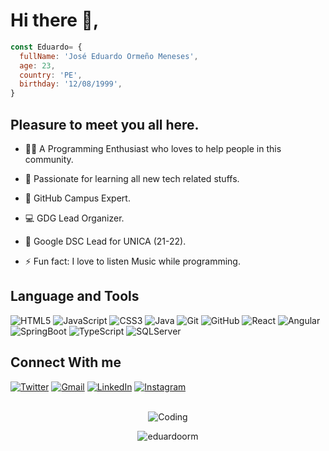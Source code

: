 # Hi there 👋, 

```javascript
const Eduardo= {
  fullName: 'José Eduardo Ormeño Meneses',
  age: 23,
  country: 'PE',
  birthday: '12/08/1999',
}
```

## Pleasure to meet you all here.



- 👨‍💻 A Programming Enthusiast who loves to help people in this community.

- 📱 Passionate for learning all new tech related stuffs.

- 🚩 GitHub Campus Expert.

- 💻 GDG Lead Organizer.

- 🥅 Google DSC Lead for UNICA (21-22).

- ⚡ Fun fact: I love to listen Music while programming.




## Language and Tools

<img alt="HTML5" src="https://img.shields.io/badge/HTML5-E34F26.svg?style=for-the-badge&logo=HTML5&logoColor=white" />
<img alt="JavaScript"  src="https://img.shields.io/badge/JavaScript-F7DF1E.svg?style=for-the-badge&logo=JavaScript&logoColor=black" />
<img alt="CSS3" src="https://img.shields.io/badge/CSS3-1572B6.svg?style=for-the-badge&logo=CSS3&logoColor=white" />
<img alt="Java"src="https://img.shields.io/badge/Java-ED8B00?style=for-the-badge&logo=java&logoColor=white" />
<img alt="Git"  src="https://img.shields.io/badge/Git-F05032.svg?style=for-the-badge&logo=Git&logoColor=white" />
<img alt="GitHub" src="https://img.shields.io/badge/GitHub-181717.svg?style=for-the-badge&logo=GitHub&logoColor=white" />
<img alt="React" src="https://img.shields.io/badge/React-61DAFB.svg?style=for-the-badge&logo=React&logoColor=black" />
<img alt="Angular" src="https://img.shields.io/badge/Angular-DD0031.svg?style=for-the-badge&logo=Angular&logoColor=white" />
<br/>
<img alt="SpringBoot" src="https://img.shields.io/badge/Spring%20Boot-6DB33F.svg?style=for-the-badge&logo=Spring-Boot&logoColor=white" />
<img alt="TypeScript" src="https://img.shields.io/badge/TypeScript-3178C6.svg?style=for-the-badge&logo=TypeScript&logoColor=white" />
<img alt="SQLServer" src="https://img.shields.io/badge/Microsoft%20SQL%20Server-CC2927.svg?style=for-the-badge&logo=Microsoft-SQL-Server&logoColor=white" />
<br/>

## Connect With me

<div align="left">
        <a href="https://twitter.com/eduardo_mjo"><img alt="Twitter" src="https://img.shields.io/badge/Twitter-1DA1F2.svg?style=for-the-badge&logo=Twitter&logoColor=white" /></a>
  <a href="mailto:eduardoorm79@gmail.com"><img alt="Gmail" src="https://img.shields.io/badge/Gmail-D14836?style=for-the-badge&logo=gmail&logoColor=white"/></a>
        <a href="https://www.linkedin.com/in/jose-ormeño"><img alt="LinkedIn" src="https://img.shields.io/badge/linkedin-%230077B5.svg?style=for-the-badge&logo=linkedin&logoColor=white" /></a>
        <a href="https://instagram.com/eduardo_mjo"><img alt="Instagram" src="https://img.shields.io/badge/Instagram-E4405F.svg?style=for-the-badge&logo=Instagram&logoColor=white" /></a>
 
</div>
<br/>

 <p align="center"> <img alt="Coding"src="https://github-readme-stats.vercel.app/api/top-langs/?username=eduardoorm&langs_count=8&layout=compact&theme=tokyonight"> </p>

<p align="center"> <img src="https://github-readme-stats.vercel.app/api?username=eduardoorm&show_icons=true&theme=tokyonight" alt="eduardoorm" />
 </p>

 
